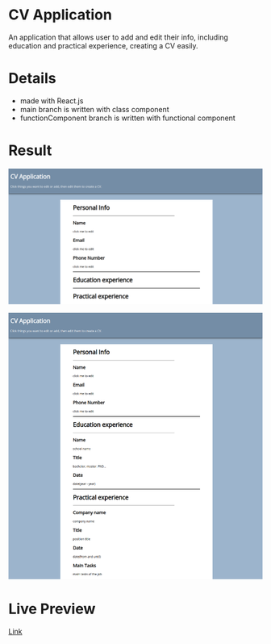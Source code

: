 # CV Application
An application that allows user to add and edit their info, including education and practical experience, creating a CV easily.
# Details
- made with React.js
- main branch is written with class component
- functionComponent branch is written with functional component
# Result
![Picture of result](https://github.com/ascodeasice/cv-application/blob/main/cv-application/public/results/result1.png)

![Picture of result](https://github.com/ascodeasice/cv-application/blob/main/cv-application/public/results/result2.png)
# Live Preview
[Link](https://ascodeasice.github.io/cv-application/)